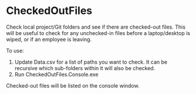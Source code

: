 # CheckedOutFiles
Check local project/Git folders and see if there are checked-out files. This will be useful to check for any unchecked-in files before a laptop/desktop is wiped, or if an employee is leaving.

To use:

1. Update Data.csv for a list of paths you want to check. It can be recursive which sub-folders within it will also be checked.
2. Run CheckedOutFiles.Console.exe

Checked-out files will be listed on the console window.

